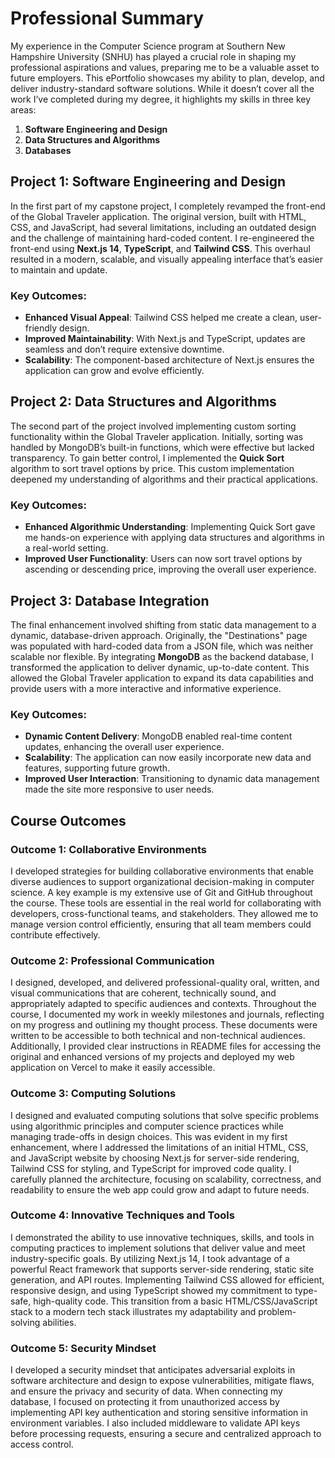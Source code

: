# Professional Summary

My experience in the Computer Science program at Southern New Hampshire University (SNHU) has played a crucial role in shaping my professional aspirations and values, preparing me to be a valuable asset to future employers. This ePortfolio showcases my ability to plan, develop, and deliver industry-standard software solutions. While it doesn’t cover all the work I’ve completed during my degree, it highlights my skills in three key areas:

1. **Software Engineering and Design**
2. **Data Structures and Algorithms**
3. **Databases**

## Project 1: Software Engineering and Design

In the first part of my capstone project, I completely revamped the front-end of the Global Traveler application. The original version, built with HTML, CSS, and JavaScript, had several limitations, including an outdated design and the challenge of maintaining hard-coded content. I re-engineered the front-end using **Next.js 14**, **TypeScript**, and **Tailwind CSS**. This overhaul resulted in a modern, scalable, and visually appealing interface that’s easier to maintain and update.

### Key Outcomes:

- **Enhanced Visual Appeal**: Tailwind CSS helped me create a clean, user-friendly design.
- **Improved Maintainability**: With Next.js and TypeScript, updates are seamless and don’t require extensive downtime.
- **Scalability**: The component-based architecture of Next.js ensures the application can grow and evolve efficiently.

## Project 2: Data Structures and Algorithms

The second part of the project involved implementing custom sorting functionality within the Global Traveler application. Initially, sorting was handled by MongoDB’s built-in functions, which were effective but lacked transparency. To gain better control, I implemented the **Quick Sort** algorithm to sort travel options by price. This custom implementation deepened my understanding of algorithms and their practical applications.

### Key Outcomes:

- **Enhanced Algorithmic Understanding**: Implementing Quick Sort gave me hands-on experience with applying data structures and algorithms in a real-world setting.
- **Improved User Functionality**: Users can now sort travel options by ascending or descending price, improving the overall user experience.

## Project 3: Database Integration

The final enhancement involved shifting from static data management to a dynamic, database-driven approach. Originally, the "Destinations" page was populated with hard-coded data from a JSON file, which was neither scalable nor flexible. By integrating **MongoDB** as the backend database, I transformed the application to deliver dynamic, up-to-date content. This allowed the Global Traveler application to expand its data capabilities and provide users with a more interactive and informative experience.

### Key Outcomes:

- **Dynamic Content Delivery**: MongoDB enabled real-time content updates, enhancing the overall user experience.
- **Scalability**: The application can now easily incorporate new data and features, supporting future growth.
- **Improved User Interaction**: Transitioning to dynamic data management made the site more responsive to user needs.

## Course Outcomes

### Outcome 1: Collaborative Environments

I developed strategies for building collaborative environments that enable diverse audiences to support organizational decision-making in computer science. A key example is my extensive use of Git and GitHub throughout the course. These tools are essential in the real world for collaborating with developers, cross-functional teams, and stakeholders. They allowed me to manage version control efficiently, ensuring that all team members could contribute effectively.

### Outcome 2: Professional Communication

I designed, developed, and delivered professional-quality oral, written, and visual communications that are coherent, technically sound, and appropriately adapted to specific audiences and contexts. Throughout the course, I documented my work in weekly milestones and journals, reflecting on my progress and outlining my thought process. These documents were written to be accessible to both technical and non-technical audiences. Additionally, I provided clear instructions in README files for accessing the original and enhanced versions of my projects and deployed my web application on Vercel to make it easily accessible.

### Outcome 3: Computing Solutions

I designed and evaluated computing solutions that solve specific problems using algorithmic principles and computer science practices while managing trade-offs in design choices. This was evident in my first enhancement, where I addressed the limitations of an initial HTML, CSS, and JavaScript website by choosing Next.js for server-side rendering, Tailwind CSS for styling, and TypeScript for improved code quality. I carefully planned the architecture, focusing on scalability, correctness, and readability to ensure the web app could grow and adapt to future needs.

### Outcome 4: Innovative Techniques and Tools

I demonstrated the ability to use innovative techniques, skills, and tools in computing practices to implement solutions that deliver value and meet industry-specific goals. By utilizing Next.js 14, I took advantage of a powerful React framework that supports server-side rendering, static site generation, and API routes. Implementing Tailwind CSS allowed for efficient, responsive design, and using TypeScript showed my commitment to type-safe, high-quality code. This transition from a basic HTML/CSS/JavaScript stack to a modern tech stack illustrates my adaptability and problem-solving abilities.

### Outcome 5: Security Mindset

I developed a security mindset that anticipates adversarial exploits in software architecture and design to expose vulnerabilities, mitigate flaws, and ensure the privacy and security of data. When connecting my database, I focused on protecting it from unauthorized access by implementing API key authentication and storing sensitive information in environment variables. I also included middleware to validate API keys before processing requests, ensuring a secure and centralized approach to access control.